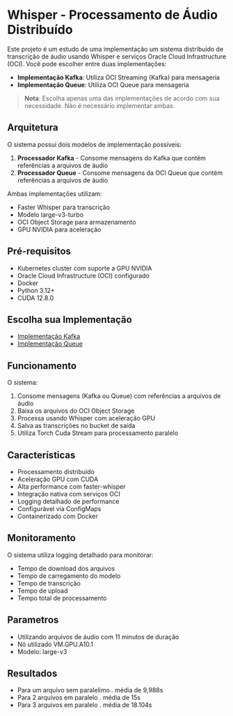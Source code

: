# Whisper - Processamento de Áudio Distribuído

Este projeto é um estudo de uma implementação um sistema distribuído de transcrição de áudio usando Whisper e serviços Oracle Cloud Infrastructure (OCI). Você pode escolher entre duas implementações:

- **Implementação Kafka**: Utiliza OCI Streaming (Kafka) para mensageria
- **Implementação Queue**: Utiliza OCI Queue para mensageria

> **Nota**: Escolha apenas uma das implementações de acordo com sua necessidade. Não é necessário implementar ambas.

## Arquitetura

O sistema possui dois modelos de implementação possíveis:

1. **Processador Kafka** - Consome mensagens do Kafka que contém referências a arquivos de áudio
2. **Processador Queue** - Consome mensagens da OCI Queue que contém referências a arquivos de áudio

Ambas implementações utilizam:

- Faster Whisper para transcrição
- Modelo large-v3-turbo
- OCI Object Storage para armazenamento
- GPU NVIDIA para aceleração

## Pré-requisitos

- Kubernetes cluster com suporte a GPU NVIDIA
- Oracle Cloud Infrastructure (OCI) configurado
- Docker
- Python 3.12+
- CUDA 12.8.0

## Escolha sua Implementação

- [Implementação Kafka](./kafka/README.md)
- [Implementação Queue](./queue/README.md)

## Funcionamento

O sistema:

1. Consome mensagens (Kafka ou Queue) com referências a arquivos de áudio
2. Baixa os arquivos do OCI Object Storage
3. Processa usando Whisper com aceleração GPU
4. Salva as transcrições no bucket de saída
5. Utiliza Torch Cuda Stream para processamento paralelo

## Características

- Processamento distribuído
- Aceleração GPU com CUDA
- Alta performance com faster-whisper
- Integração nativa com serviços OCI
- Logging detalhado de performance
- Configurável via ConfigMaps
- Containerizado com Docker

## Monitoramento

O sistema utiliza logging detalhado para monitorar:

- Tempo de download dos arquivos
- Tempo de carregamento do modelo
- Tempo de transcrição
- Tempo de upload
- Tempo total de processamento

## Parametros

- Utilizando arquivos de áudio com 11 minutos de duração
- Nó utilizado VM.GPU.A10.1
- Modelo: large-v3

## Resultados

- Para um arquivo sem paralelimo
    . média de 9,988s
- Para 2 arquivos em paralelo
    . média de 15s
- Para 3 arquivos em paralelo
    . média de 18.104s
